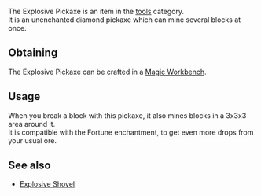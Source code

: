 The Explosive Pickaxe is an item in the [tools](https://github.com/Slimefun/Slimefun4/wiki/Tools) category.<br>
It is an unenchanted diamond pickaxe which can mine several blocks at once.

## Obtaining

The Explosive Pickaxe can be crafted in a [Magic Workbench](https://github.com/Slimefun/Slimefun4/wiki/Magic-Workbench).

## Usage

When you break a block with this pickaxe, it also mines blocks in a 3x3x3 area around it.<br>
It is compatible with the Fortune enchantment, to get even more drops from your usual ore.

## See also

* [Explosive Shovel](https://github.com/Slimefun/Slimefun4/wiki/Explosive-Shovel)
